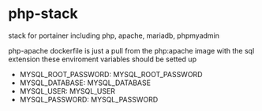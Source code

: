 # php-stack
stack for portainer including php, apache, mariadb, phpmyadmin

php-apache dockerfile is just a pull from the php:apache image with the sql extension
these enviroment variables should be setted up
- MYSQL_ROOT_PASSWORD: MYSQL_ROOT_PASSWORD
- MYSQL_DATABASE: MYSQL_DATABASE
- MYSQL_USER: MYSQL_USER
- MYSQL_PASSWORD: MYSQL_PASSWORD
